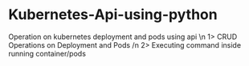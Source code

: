 # Kubernetes-Api-using-python
Operation on kubernetes deployment and pods using api
\n 1> CRUD Operations on Deployment and Pods
/n 2> Executing command inside running container/pods
